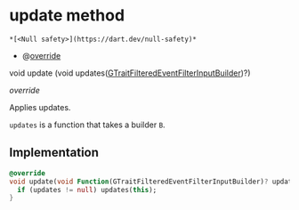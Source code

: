 


# update method




    *[<Null safety>](https://dart.dev/null-safety)*



- @[override](https://api.flutter.dev/flutter/dart-core/override-constant.html)

void update
(void updates([GTraitFilteredEventFilterInputBuilder](../../third_party_yonomi_graphql_schema___generated___schema.docs.schema.gql/GTraitFilteredEventFilterInputBuilder-class.md))?)

_override_



<p>Applies updates.</p>
<p><code>updates</code> is a function that takes a builder <code>B</code>.</p>



## Implementation

```dart
@override
void update(void Function(GTraitFilteredEventFilterInputBuilder)? updates) {
  if (updates != null) updates(this);
}
```







